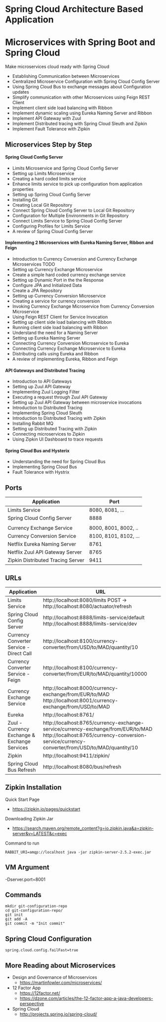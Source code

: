 # Spring Cloud Architecture Based Application
# Microservices with Spring Boot and Spring Cloud

Make microservices cloud ready with Spring Cloud

- Establishing Communication between Microservices
- Centralized Microservice Configuration with Spring Cloud Config Server
- Using Spring Cloud Bus to exchange messages about Configuration updates
- Simplify communication with other Microservices using Feign REST Client
- Implement client side load balancing with Ribbon
- Implement dynamic scaling using Eureka Naming Server and Ribbon
- Implement API Gateway with Zuul
- Implement Distributed tracing with Spring Cloud Sleuth and Zipkin
- Implement Fault Tolerance with Zipkin

## Microservices Step by Step

#### Spring Cloud Config Server
- Limits Microservice and Spring Cloud Config Server
- Setting up Limits Microservice
- Creating a hard coded limits service
- Enhance limits service to pick up configuration from application properties
- Setting up Spring Cloud Config Server
- Installing Git
- Creating Local Git Repository
- Connect Spring Cloud Config Server to Local Git Repository
- Configuration for Multiple Environments in Git Repository
- Connect Limits Service to Spring Cloud Config Server
- Configuring Profiles for Limits Service
- A review of Spring Cloud Config Server

#### Implementing 2 Microservices with Eureka Naming Server, Ribbon and Feign
- Introduction to Currency Conversion and Currency Exchange Microservices TODO
- Setting up Currency Exchange Microservice
- Create a simple hard coded currency exchange service
- Setting up Dynamic Port in the the Response
- Configure JPA and Initialized Data
- Create a JPA Repository
- Setting up Currency Conversion Microservice
- Creating a service for currency conversion
- Invoking Currency Exchange Microservice from Currency Conversion Microservice
- Using Feign REST Client for Service Invocation
- Setting up client side load balancing with Ribbon
- Running client side load balancing with Ribbon
- Understand the need for a Naming Server
- Setting up Eureka Naming Server
- Connecting Currency Conversion Microservice to Eureka
- Connecting Currency Exchange Microservice to Eureka
- Distributing calls using Eureka and Ribbon
- A review of implementing Eureka, Ribbon and Feign

#### API Gateways and Distributed Tracing
- Introduction to API Gateways
- Setting up Zuul API Gateway
- Implementing Zuul Logging Filter
- Executing a request through Zuul API Gateway
- Setting up Zuul API Gateway between microservice invocations
- Introduction to Distributed Tracing
- Implementing Spring Cloud Sleuth
- Introduction to Distributed Tracing with Zipkin
- Installing Rabbit MQ
- Setting up Distributed Tracing with Zipkin
- Connecting microservices to Zipkin
- Using Zipkin UI Dashboard to trace requests

#### Spring Cloud Bus and Hysterix
- Understanding the need for Spring Cloud Bus
- Implementing Spring Cloud Bus
- Fault Tolerance with Hystrix


## Ports

|     Application       |     Port          |
| ------------- | ------------- |
| Limits Service | 8080, 8081, ... |
| Spring Cloud Config Server | 8888 |
|  |  |
| Currency Exchange Service | 8000, 8001, 8002, ..  |
| Currency Conversion Service | 8100, 8101, 8102, ... |
| Netflix Eureka Naming Server | 8761 |
| Netflix Zuul API Gateway Server | 8765 |
| Zipkin Distributed Tracing Server | 9411 |


## URLs

|     Application       |     URL          |
| ------------- | ------------- |
| Limits Service | http://localhost:8080/limits POST -> http://localhost:8080/actuator/refresh|
|Spring Cloud Config Server| http://localhost:8888/limits-service/default http://localhost:8888/limits-service/dev |
|  Currency Converter Service - Direct Call| http://localhost:8100/currency-converter/from/USD/to/MAD/quantity/10|
|  Currency Converter Service - Feign| http://localhost:8100/currency-converter/from/EUR/to/MAD/quantity/10000|
| Currency Exchange Service | http://localhost:8000/currency-exchange/from/EUR/to/MAD http://localhost:8001/currency-exchange/from/USD/to/MAD|
| Eureka | http://localhost:8761/|
| Zuul - Currency Exchange & Exchange Services | http://localhost:8765/currency-exchange-service/currency-exchange/from/EUR/to/MAD http://localhost:8765/currency-conversion-service/currency-converter/from/USD/to/MAD/quantity/10|
| Zipkin | http://localhost:9411/zipkin/ |
| Spring Cloud Bus Refresh | http://localhost:8080/bus/refresh |

## Zipkin Installation

Quick Start Page
- https://zipkin.io/pages/quickstart

Downloading Zipkin Jar
- https://search.maven.org/remote_content?g=io.zipkin.java&a=zipkin-server&v=LATEST&c=exec

Command to run
```
RABBIT_URI=amqp://localhost java -jar zipkin-server-2.5.2-exec.jar
```

## VM Argument

-Dserver.port=8001

## Commands

```
mkdir git-configuration-repo
cd git-configuration-repo/
git init
git add -A
git commit -m "Init commit"
```

## Spring Cloud Configuration

```
spring.cloud.config.failFast=true

```

## More Reading about Microservices
- Design and Governance of Microservices
    - https://martinfowler.com/microservices/
- 12 Factor App 
    - https://12factor.net/
    - https://dzone.com/articles/the-12-factor-app-a-java-developers-perspective
- Spring Cloud
    - http://projects.spring.io/spring-cloud/
